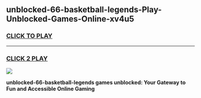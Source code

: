 
## unblocked-66-basketball-legends-Play-Unblocked-Games-Online-xv4u5
<h3>
<a href="https://premium76.site?title=unblocked-66-basketball-legends&ref=25A">CLICK TO PLAY</a></h3>
<hr>

<h3>
<a href="https://premium76.site?title=unblocked-66-basketball-legends&ref=25A">CLICK 2 PLAY</a>
  
</h3>

<a href="https://premium76.site?title=unblocked-66-basketball-legends&ref=25A"><img src="https://clearcache.store/games.png"></a>


**unblocked-66-basketball-legends games unblocked: Your Gateway to Fun and Accessible Online Gaming**
